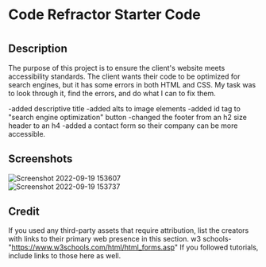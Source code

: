 # Code Refractor Starter Code
# <Challenge-1>

## Description

The purpose of this project is to ensure the client's website meets accessibility standards.
The client wants their code to be optimized for search engines, but it has some errors in both HTML and CSS. My task was to look through it, find the errors, and do what I can to fix them. 

-added descriptive title
-added alts to image elements
-added id tag to "search engine optimization" button
-changed the footer from an h2 size header to an h4
-added a contact form so their company can be more accessible. 

## Screenshots
![Screenshot 2022-09-19 153607](https://user-images.githubusercontent.com/112577325/191116856-2cc9b245-e2b1-41ee-867c-a59a6bf8aae9.png)  
![Screenshot 2022-09-19 153737](https://user-images.githubusercontent.com/112577325/191115699-b4227791-343b-43ab-b90b-5c56806c4b42.png)
## Credit

If you used any third-party assets that require attribution, list the creators with links to their primary web presence in this section.
w3 schools-"https://www.w3schools.com/html/html_forms.asp"
If you followed tutorials, include links to those here as well.



